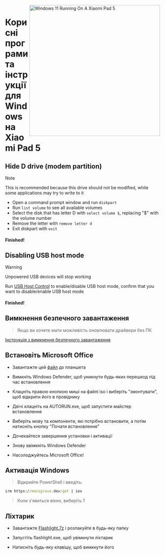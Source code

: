 <img align="right" src="https://raw.githubusercontent.com/erdilS/Port-Windows-11-Xiaomi-Pad-5/main/nabu.png" width="425" alt="Windows 11 Running On A Xiaomi Pad 5">

# Корисні програми та інструкції для Windows на Xiaomi Pad 5


## Hide D drive (modem partition)
> [!NOTE]
> This is recommended because this drive should not be modified, while some applications may try to write to it

- Open a command prompt window and run ```diskpart```
- Run ```list volume``` to see all available volumes
- Select the disk that has letter D with ```select volume $```, replacing "$" with the volume number
- Remove the letter with ```remove letter d```
- Exit diskpart with ```exit```

#### Finished!


## Disabling USB host mode
> [!Warning]
> Unpowered USB devices will stop working

Run [USB Host Control](https://github.com/erdilS/Port-Windows-11-Xiaomi-Pad-5/releases/download/USBHost/USB.Host.Mode.Control.V5.0.vbs) to enable/disable USB host mode, confirm that you want to disable/enable USB host mode 

#### Finished!



## Вимкнення безпечного завантаження 
> Якщо ви хочете мати можливість оновлювати драйвери без ПК 

[Інструкція з вимкнення безпечного завантаження](/guide/Ukrainian/disable-secureboot-uk.md)

## Встановіть Microsoft Office

- Завантажте цей [файл](https://mega.nz/file/Q7p1XK6L#J-KPp_-MNJ8iXGqEwwZ3_sfv2tMiq_AJjUiiaX6TBrI) до планшета
  
- Вимкніть Windows Defender, щоб уникнути будь-яких перешкод під час встановлення
  
- Клацніть правою кнопкою миші на файлі iso і виберіть "змонтувати", щоб відкрити його в провіднику

- Двічі клацніть на AUTORUN.exe, щоб запустити майстер встановлення
  
- Виберіть мову та компоненти, які потрібно встановити, а потім натисніть кнопку "Почати встановлення"
  
- Дочекайтеся завершення установки і активації

- Знову ввімкніть Windows Defender

- Насолоджуйтесь Microsoft Office!

## Активація Windows

> Відкрийте PowerShell і введіть: 

```cmd
irm https://massgrave.dev/get | iex 
```
> Коли з'явиться вікно, виберіть 1

## Ліхтарик

- Завантажте [Flashlight.7z](https://github.com/erdilS/Port-Windows-11-Xiaomi-Pad-5/releases/download/1.0/flashlight_fix.7z) і розпакуйте в будь-яку папку

- Запустіть flashlight.exe, щоб увімкнути ліхтарик

- Натисніть будь-яку клавішу, щоб вимкнути його

